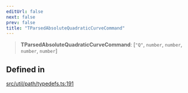 ```yaml
---
editUrl: false
next: false
prev: false
title: "TParsedAbsoluteQuadraticCurveCommand"
---
```


> **TParsedAbsoluteQuadraticCurveCommand**: [`"Q"`, `number`, `number`, `number`, `number`]

## Defined in

[src/util/path/typedefs.ts:191](https://github.com/fabricjs/fabric.js/blob/v6.0.0-rc4/src/util/path/typedefs.ts#L191)
